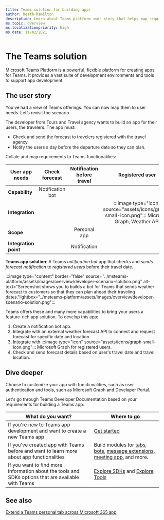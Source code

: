 ```yaml
---
title: Teams solution for building apps
author: heath-hamilton
description: Learn about Teams platform user story that helps map requirements to app functionalities to create app, development environments, tools required, and customization.
ms.topic: overview
ms.localizationpriority: high
ms.date: 11/02/2021
---
```

# The Teams solution

Microsoft Teams Platform is a powerful, flexible platform for creating apps for Teams. It provides a vast suite of development environments and tools to support app development.

## The user story

You've had a view of Teams offerings. You can now map them to user needs. Let’s revisit the scenario.

The developer from Tours and Travel agency wants to build an app for their users, the travelers. The app must:

- Check and send the forecast to travelers registered with the travel agency.
- Notify the users a day before the departure date so they can plan.

Collate and map requirements to Teams functionalities:

| User app needs | Check forecast | Notification before travel | Registered user |
| --- |:---:|:---:|:---:|
| **Capability** | Notification bot | &nbsp; | &nbsp; |
| **Integration** | &nbsp; | &nbsp; | :::image type="icon" source="assets/icons/graph-small-icon.png"::: Microsoft Graph, Weather API |
| **Scope** | &nbsp; | Personal app | &nbsp; |
| **Integration point** | &nbsp; | Notification | &nbsp; |

**Teams app solution**: A Teams *notification bot* app that checks and *sends forecast notification* to *registered users* before their travel date.

:::image type="content" border="false" source="../msteams-platform/assets/images/overview/developer-scenario-solution.png" alt-text="Screenshot shows you to builds a bot for Teams that sends weather forecast to customers so that they can plan ahead their traveling dates."lightbox="../msteams-platform/assets/images/overview/developer-scenario-solution.png":::

Teams offers these and many more capabilities to bring your users a feature-rich app solution. To develop this app:

1. Create a notification bot app.
1. Integrate with an external weather forecast API to connect and request forecast for specific date and location.
1. Integrate with :::image type="icon" source="assets/icons/graph-small-icon.png"::: Microsoft Graph for registered users.
1. Check and send forecast details based on user's travel date and travel location.

## Dive deeper

Choose to customize your app with functionalities, such as user authentication and tools, such as Microsoft Graph and Developer Portal.

Let's go through Teams Developer Documentation based on your requirements for building a Teams app:

| What do you want? | Where to go |
| --------| --------|
| If you're new to Teams app development and want to create a new Teams app | [Get started](get-started/get-started-overview.md) |
|If you've created app with Teams before and want to learn more about app functionalities | Build modules for [tabs](tabs/what-are-tabs.md), [bots](bots/what-are-bots.md), [message extensions](messaging-extensions/what-are-messaging-extensions.md), [meeting app](apps-in-teams-meetings/teams-apps-in-meetings.md), and more. |
| If you want to find more information about the tools and SDKs options that are available with Teams | [Explore SDKs](get-started/tool-options-and-code-samples.md#explore-sdks) and [Explore Tools](get-started/tool-options-and-code-samples.md#explore-tools) |

## See also

[Extend a Teams personal tab across Microsoft 365 app](m365-apps/extend-m365-teams-personal-tab.md)
